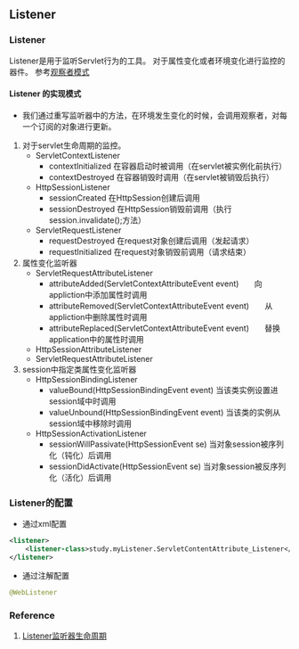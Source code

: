 ## Listener

### Listener
Listener是用于监听Servlet行为的工具。
对于属性变化或者环境变化进行监控的器件。
参考[观察者模式](https://github.com/Seanforfun/JavaCore/blob/master/Conclusions/Observer.md)

#### Listener 的实现模式
* 我们通过重写监听器中的方法，在环境发生变化的时候，会调用观察者，对每一个订阅的对象进行更新。

1. 对于servlet生命周期的监控。
	* ServletContextListener
		* contextInitialized 在容器启动时被调用（在servlet被实例化前执行）
		* contextDestroyed 在容器销毁时调用（在servlet被销毁后执行）
	* HttpSessionListener
		* sessionCreated 在HttpSession创建后调用
		* sessionDestroyed 在HttpSession销毁前调用（执行session.invalidate();方法）
	* ServletRequestListener
		* requestDestroyed 在request对象创建后调用（发起请求）
		* requestInitialized 在request对象销毁前调用（请求结束）
2. 属性变化监听器
	* ServletRequestAttributeListener
		* attributeAdded(ServletContextAttributeEvent event)　　向appliction中添加属性时调用
		* attributeRemoved(ServletContextAttributeEvent event)　　从appliction中删除属性时调用
		* attributeReplaced(ServletContextAttributeEvent event)　　替换application中的属性时调用
	* HttpSessionAttributeListener
	* ServletRequestAttributeListener
3. session中指定类属性变化监听器
	* HttpSessionBindingListener
		* valueBound(HttpSessionBindingEvent event) 当该类实例设置进session域中时调用
		* valueUnbound(HttpSessionBindingEvent event) 当该类的实例从session域中移除时调用
	* HttpSessionActivationListener
		* sessionWillPassivate(HttpSessionEvent se) 当对象session被序列化（钝化）后调用
		* sessionDidActivate(HttpSessionEvent se)  当对象session被反序列化（活化）后调用

### Listener的配置
* 通过xml配置

```xml
<listener>
	<listener-class>study.myListener.ServletContentAttribute_Listener</listener-class>
</listener>
```

* 通过注解配置

```Java
@WebListener
```


### Reference
1. [Listener监听器生命周期](https://www.cnblogs.com/caijh/p/7683007.html)